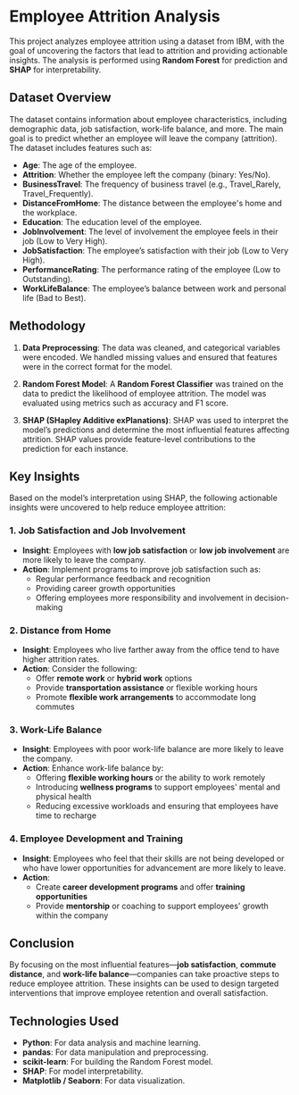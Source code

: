 # Employee Attrition Analysis

This project analyzes employee attrition using a dataset from IBM, with the goal of uncovering the factors that lead to attrition and providing actionable insights. The analysis is performed using **Random Forest** for prediction and **SHAP** for interpretability.

## Dataset Overview

The dataset contains information about employee characteristics, including demographic data, job satisfaction, work-life balance, and more. The main goal is to predict whether an employee will leave the company (attrition). The dataset includes features such as:

- **Age**: The age of the employee.
- **Attrition**: Whether the employee left the company (binary: Yes/No).
- **BusinessTravel**: The frequency of business travel (e.g., Travel_Rarely, Travel_Frequently).
- **DistanceFromHome**: The distance between the employee's home and the workplace.
- **Education**: The education level of the employee.
- **JobInvolvement**: The level of involvement the employee feels in their job (Low to Very High).
- **JobSatisfaction**: The employee’s satisfaction with their job (Low to Very High).
- **PerformanceRating**: The performance rating of the employee (Low to Outstanding).
- **WorkLifeBalance**: The employee’s balance between work and personal life (Bad to Best).

## Methodology

1. **Data Preprocessing**: The data was cleaned, and categorical variables were encoded. We handled missing values and ensured that features were in the correct format for the model.
   
2. **Random Forest Model**: A **Random Forest Classifier** was trained on the data to predict the likelihood of employee attrition. The model was evaluated using metrics such as accuracy and F1 score.

3. **SHAP (SHapley Additive exPlanations)**: SHAP was used to interpret the model’s predictions and determine the most influential features affecting attrition. SHAP values provide feature-level contributions to the prediction for each instance.

## Key Insights

Based on the model’s interpretation using SHAP, the following actionable insights were uncovered to help reduce employee attrition:

### 1. **Job Satisfaction and Job Involvement**
- **Insight**: Employees with **low job satisfaction** or **low job involvement** are more likely to leave the company.
- **Action**: Implement programs to improve job satisfaction such as:
  - Regular performance feedback and recognition
  - Providing career growth opportunities
  - Offering employees more responsibility and involvement in decision-making
  
### 2. **Distance from Home**
- **Insight**: Employees who live farther away from the office tend to have higher attrition rates.
- **Action**: Consider the following:
  - Offer **remote work** or **hybrid work** options
  - Provide **transportation assistance** or flexible working hours
  - Promote **flexible work arrangements** to accommodate long commutes

### 3. **Work-Life Balance**
- **Insight**: Employees with poor work-life balance are more likely to leave the company.
- **Action**: Enhance work-life balance by:
  - Offering **flexible working hours** or the ability to work remotely
  - Introducing **wellness programs** to support employees' mental and physical health
  - Reducing excessive workloads and ensuring that employees have time to recharge

### 4. **Employee Development and Training**
- **Insight**: Employees who feel that their skills are not being developed or who have lower opportunities for advancement are more likely to leave.
- **Action**:
  - Create **career development programs** and offer **training opportunities**
  - Provide **mentorship** or coaching to support employees' growth within the company

## Conclusion

By focusing on the most influential features—**job satisfaction**, **commute distance**, and **work-life balance**—companies can take proactive steps to reduce employee attrition. These insights can be used to design targeted interventions that improve employee retention and overall satisfaction.

## Technologies Used

- **Python**: For data analysis and machine learning.
- **pandas**: For data manipulation and preprocessing.
- **scikit-learn**: For building the Random Forest model.
- **SHAP**: For model interpretability.
- **Matplotlib / Seaborn**: For data visualization.
